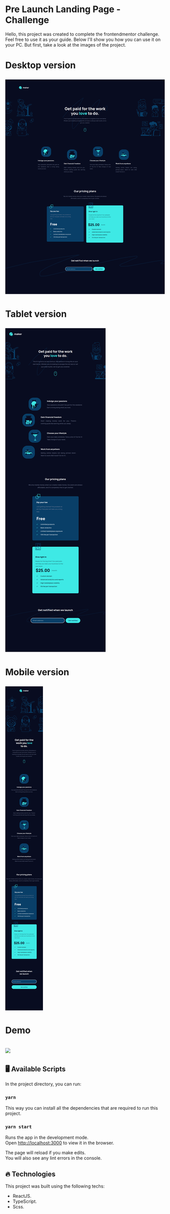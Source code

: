 # Pre Launch Landing Page - Challenge

Hello, this project was created to complete the frontendmentor challenge. Feel free to use it as your guide. Below I'll show you how you can use it on your PC. But first, take a look at the images of the project.

<h1>
    <p>Desktop version</p>
    <img src="src/assets/images/project-completed-desktop.png">
</h1>

<h1>
    <p>Tablet version</p>
    <img src="src/assets/images/project-completed-tablet.png">
</h1>

<h1>
    <p>Mobile version</p>
    <img src="src/assets/images/project-completed-mobile.png">
</h1>

<h1>
    <p>Demo</p>
    <img src="src/assets/images/project-completed-demo.gif">
</h1>

## :desktop_computer: Available Scripts

In the project directory, you can run:

### `yarn`

This way you can install all the dependencies that are required to run this project.

### `yarn start`
Runs the app in the development mode.\
Open [http://localhost:3000](http://localhost:3000) to view it in the browser.

The page will reload if you make edits.\
You will also see any lint errors in the console.

## :fire: Technologies

This project was built using the following techs:

- ReactJS.
- TypeScript.
- Scss.
